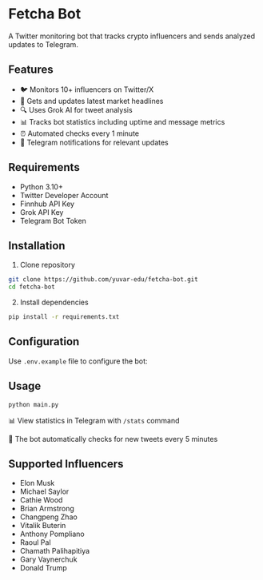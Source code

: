 # Fetcha Bot

A Twitter monitoring bot that tracks crypto influencers and sends analyzed updates to Telegram.

## Features
- 🐦 Monitors 10+ influencers on Twitter/X
- 📰 Gets and updates latest market headlines
- 🔍 Uses Grok AI for tweet analysis
- 📊 Tracks bot statistics including uptime and message metrics
- ⏰ Automated checks every 1 minute
- 📨 Telegram notifications for relevant updates

## Requirements
- Python 3.10+
- Twitter Developer Account
- Finnhub API Key
- Grok API Key
- Telegram Bot Token

## Installation
1. Clone repository
```bash
git clone https://github.com/yuvar-edu/fetcha-bot.git
cd fetcha-bot
```
2. Install dependencies
```bash
pip install -r requirements.txt
```

## Configuration
Use `.env.example` file to configure the bot:

## Usage
```bash
python main.py
```

📊 View statistics in Telegram with `/stats` command

🔧 The bot automatically checks for new tweets every 5 minutes

## Supported Influencers
- Elon Musk
- Michael Saylor
- Cathie Wood
- Brian Armstrong
- Changpeng Zhao
- Vitalik Buterin
- Anthony Pompliano
- Raoul Pal
- Chamath Palihapitiya
- Gary Vaynerchuk
- Donald Trump